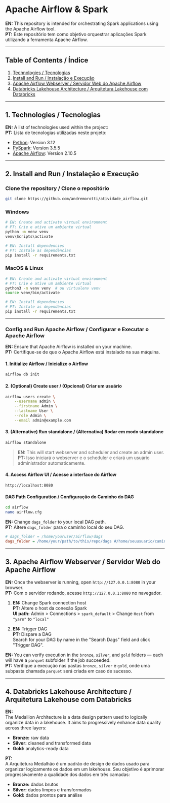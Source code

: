 # Apache Airflow & Spark
**EN:** This repository is intended for orchestrating Spark applications using the Apache Airflow tool.  
**PT:** Este repositório tem como objetivo orquestrar aplicações Spark utilizando a ferramenta Apache Airflow.

---

## Table of Contents / Índice

1. [Technologies / Tecnologias](#1-technologies--tecnologias)  
2. [Install and Run / Instalação e Execução](#2-install-and-run--instalação-e-execução)  
3. [Apache Airflow Webserver / Servidor Web do Apache Airflow](#3-apache-airflow-webserver--servidor-web-do-apache-airflow)  
4. [Databricks Lakehouse Architecture / Arquitetura Lakehouse com Databricks](#4-databricks-lakehouse-architecture--arquitetura-lakehouse-com-databricks)

---

## 1. Technologies / Tecnologias

**EN:** A list of technologies used within the project:  
**PT:** Lista de tecnologias utilizadas neste projeto:

- [Python](https://www.python.org): Version 3.12  
- [PySpark](https://spark.apache.org/docs/latest/api/python/index.html): Version 3.5.5  
- [Apache Airflow](https://airflow.apache.org/docs/apache-airflow/stable/installation/index.html): Version 2.10.5  

---

## 2. Install and Run / Instalação e Execução

### Clone the repository / Clone o repositório

```bash
git clone https://github.com/andremorotti/atividade_airflow.git
```

### Windows

```bash
# EN: Create and activate virtual environment
# PT: Crie e ative um ambiente virtual
python -m venv venv
venv\Scripts\activate

# EN: Install dependencies
# PT: Instale as dependências
pip install -r requirements.txt
```

### MacOS & Linux

```bash
# EN: Create and activate virtual environment
# PT: Crie e ative um ambiente virtual
python3 -m venv venv  # ou virtualenv venv
source venv/bin/activate

# EN: Install dependencies
# PT: Instale as dependências
pip install -r requirements.txt
```

---

### Config and Run Apache Airflow / Configurar e Executar o Apache Airflow

**EN:** Ensure that Apache Airflow is installed on your machine.  
**PT:** Certifique-se de que o Apache Airflow está instalado na sua máquina.

#### 1. Initialize Airflow / Inicialize o Airflow

```bash
airflow db init
```

#### 2. (Optional) Create user / (Opcional) Criar um usuário

```bash
airflow users create \
    --username admin \
    --firstname Admin \
    --lastname User \
    --role Admin \
    --email admin@example.com
```

#### 3. (Alternative) Run standalone / (Alternativa) Rodar em modo standalone

```bash
airflow standalone
```
> **EN:** This will start webserver and scheduler and create an admin user.  
> **PT:** Isso iniciará o webserver e o scheduler e criará um usuário administrador automaticamente.

#### 4. Access Airflow UI / Acesse a interface do Airflow

```
http://localhost:8080
```

#### DAG Path Configuration / Configuração do Caminho do DAG

```bash
cd airflow
nano airflow.cfg
```

**EN:** Change `dags_folder` to your local DAG path.  
**PT:** Altere `dags_folder` para o caminho local do seu DAG.

```ini
# dags_folder = /home/youruser/airflow/dags
dags_folder = /home/your/path/to/this/repo/dags #/home/seuusuario/caminho/para/o/repositorio/dags
```

---

## 3. Apache Airflow Webserver / Servidor Web do Apache Airflow

**EN:** Once the webserver is running, open `http://127.0.0.1:8080` in your browser.  
**PT:** Com o servidor rodando, acesse `http://127.0.0.1:8080` no navegador.

1. **EN:** Change Spark connection host  
   **PT:** Altere o host da conexão Spark  
   **UI path:** Admin > Connections > `spark_default` > Change `Host` from `"yarn"` to `"local"`

2. **EN:** Trigger DAG  
   **PT:** Dispare a DAG  
   Search for your DAG by name in the "Search Dags" field and click "Trigger DAG".

**EN:** You can verify execution in the `bronze`, `silver`, and `gold` folders — each will have a `parquet` subfolder if the job succeeded.  
**PT:** Verifique a execução nas pastas `bronze`, `silver` e `gold`, onde uma subpasta chamada `parquet` será criada em caso de sucesso.

---

## 4. Databricks Lakehouse Architecture / Arquitetura Lakehouse com Databricks

**EN:**  
The Medallion Architecture is a data design pattern used to logically organize data in a lakehouse. It aims to progressively enhance data quality across three layers:  
- **Bronze:** raw data  
- **Silver:** cleaned and transformed data  
- **Gold:** analytics-ready data  

**PT:**  
A Arquitetura Medalhão é um padrão de design de dados usado para organizar logicamente os dados em um lakehouse. Seu objetivo é aprimorar progressivamente a qualidade dos dados em três camadas:  
- **Bronze:** dados brutos  
- **Silver:** dados limpos e transformados  
- **Gold:** dados prontos para análise  
